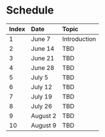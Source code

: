 # Schedule

| Index | Date | Topic |
|:----|:-------------|:-----|
| 1 | June 7 | Introduction |
| 2 | June 14 | TBD |
| 3 | June 21 | TBD |
| 4 | June 28 | TBD |
| 5 | July 5 | TBD |
| 6 | July 12 | TBD |
| 7 | July 19 | TBD |
| 8 | July 26 | TBD |
| 9 | August 2 | TBD |
| 10 | August 9 | TBD |
